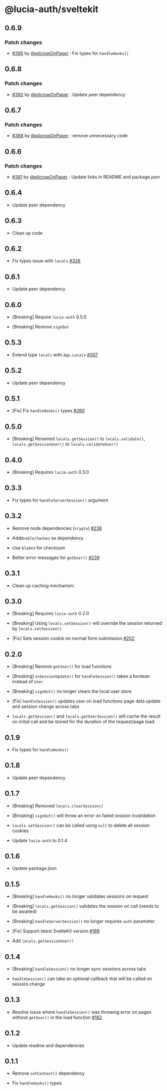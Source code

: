 # @lucia-auth/sveltekit

## 0.6.9

### Patch changes

- [#395](https://github.com/pilcrowOnPaper/lucia/pull/395) by [@pilcrowOnPaper](https://github.com/pilcrowOnPaper) : Fix types for `handleHooks()`

## 0.6.8

### Patch changes

- [#392](https://github.com/pilcrowOnPaper/lucia/pull/392) by [@pilcrowOnPaper](https://github.com/pilcrowOnPaper) : Update peer dependency

## 0.6.7

### Patch changes

- [#388](https://github.com/pilcrowOnPaper/lucia/pull/388) by [@pilcrowOnPaper](https://github.com/pilcrowOnPaper) : remove unnecessary code

## 0.6.6

### Patch changes

- [#381](https://github.com/pilcrowOnPaper/lucia/pull/381) by [@pilcrowOnPaper](https://github.com/pilcrowOnPaper) : Update links in README and package.json

## 0.6.4

- Update peer dependency

## 0.6.3

- Clean up code

## 0.6.2

- Fix types issue with `locals` [#326](https://github.com/pilcrowOnPaper/lucia/issues/326)

## 0.6.1

- Update peer dependency

## 0.6.0

- [Breaking] Require `lucia-auth` 0.5.0

- [Breaking] Remove `signOut`

## 0.5.3

- Extend type `locals` with `App.Locals` [#307](https://github.com/pilcrowOnPaper/lucia/issues/307)

## 0.5.2

- Update peer dependency

## 0.5.1

- [Fix] Fix `handleHooks()` types [#260](https://github.com/pilcrowOnPaper/lucia/issues/260)

## 0.5.0

- [Breaking] Renamed `locals.getSession()` to `locals.validate()`, `locals.getSessionUser()` to `locals.validateUser()`

## 0.4.0

- [Breaking] Requires `lucia-auth` 0.3.0

## 0.3.3

- Fix types for `handleServerSession()` argument

## 0.3.2

- Remove node dependencies (`crypto`) [#236](https://github.com/pilcrowOnPaper/lucia/issues/236)

- Add`@noble/hashes` as dependency

- Use `blake3` for checksum

- Better error messages for `getUser()` [#239](https://github.com/pilcrowOnPaper/lucia/issues/239)

## 0.3.1

- Clean up caching mechanism

## 0.3.0

- [Breaking] Requires `lucia-auth` 0.2.0

- [Breaking] Using `locals.setSession()` will override the session returned by `locals.setSession()`

- [Fix] Sets session cookie on normal form submission [#202](https://github.com/pilcrowOnPaper/lucia/issues/202)

## 0.2.0

- [Breaking] Remove `getUser()` for load functions

- [Breaking] `onSessionUpdate()` for `handleSession()` takes a boolean instead of `User`

- [Breaking] `signOut()` no longer clears the local user store

- [Fix] `handleSession()` updates user on load functions page data update and session change across tabs

- `locals.getSession()` and `locals.getUserSession()` will cache the result on initial call and be stored for the duration of the request/page load.

## 0.1.9

- Fix types for `handleHooks()`

## 0.1.8

- Update peer dependency

## 0.1.7

- [Breaking] Removed `locals.clearSession()`

- [Breaking] `signOut()` will throw an error on failed session invalidation

- `locals.setSession()` can be called using `null` to delete all session cookies

- Update `lucia-auth` to 0.1.4

## 0.1.6

- Update package.json

## 0.1.5

- [Breaking] `handleHooks()` no longer validates sessions on request

- [Breaking] `locals.getSession()` validates the session on call (needs to be awaited)

- [Breaking] `handleServerSession()` no longer requires `auth` parameter

- [Fix] Support latest SvelteKit version [#189](https://github.com/pilcrowOnPaper/lucia/issues/189)

- Add `locals.getSessionUser()`

## 0.1.4

- [Breaking] `handleSession()` no longer sync sessions across tabs

- `handleSession()` can take an optional callback that will be called on session change

## 0.1.3

- Resolve issue where `handleSession()` was throwing error on pages without `getUser()` in the load function [#182](https://github.com/pilcrowOnPaper/lucia/issues/182#issuecomment-1296033717)

## 0.1.2

- Update readme and dependencies

## 0.1.1

- Remove `setContext()` dependency

- Fix `handleHooks()` types
